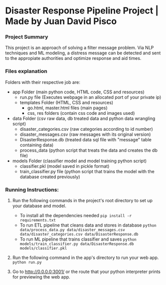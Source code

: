 # Disaster Response Pipeline Project | Made by Juan David Pisco

### Project Summary

This project is an approach of solving a filter message problem. Via NLP techniques and ML modeling, a distress message can be
detected and sent to the appropiate authorities and optimize response and aid times.  

### Files explanation

Folders with their respective job are:
* app Folder (main python code, HTML code, CSS and resources)
    * run.py file (Executes webpage in an allocated port of your private ip)
    * templates Folder (HTML, CSS and resources)
        * go.html, master.html files (main pages)
        * css, res folders (contain css code and images used)
* data Folder (csv raw data, db treated data and python data wrangling script)
    * disaster_categories.csv (raw categories according to id number)
    * disaster_messages.csv (raw messages with its original version)
    * DisasterResponse.db (treated data sql file with "message" table containing data)
    * process_data (python script that treats the data and creates the db file)
* models Folder (classifier model and model training python script)
    * classifier.pkl (model saved in pickle format)
    * train_classifier.py file (python script that trains the model with the database created previously)
    

### Running Instructions:
1. Run the following commands in the project's root directory to set up your database and model.

    - To install all the dependencies needed
        `pip install -r requirements.txt`
    - To run ETL pipeline that cleans data and stores in database
        `python data/process_data.py data/disaster_messages.csv data/disaster_categories.csv data/DisasterResponse.db`
    - To run ML pipeline that trains classifier and saves
        `python models/train_classifier.py data/DisasterResponse.db models/classifier.pkl`

2. Run the following command in the app's directory to run your web app.
    `python run.py`

3. Go to http://0.0.0.0:3001/ or the route that your python interpreter prints for previewing the web app.
